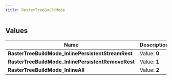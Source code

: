 ```yaml
---
title: RasterTreeBuildMode
---
```


## Values
| Name | Description |
| ---- | ----------- |
| **RasterTreeBuildMode_InlinePersistentStreamRest** | Value: **0** |
| **RasterTreeBuildMode_InlinePersistentRemoveRest** | Value: **1** |
| **RasterTreeBuildMode_InlineAll** | Value: **2** |

